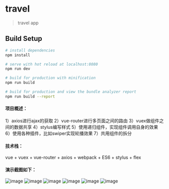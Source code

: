 # travel

> travel app

## Build Setup

``` bash
# install dependencies
npm install

# serve with hot reload at localhost:8080
npm run dev

# build for production with minification
npm run build

# build for production and view the bundle analyzer report
npm run build --report
```
#### 项目概述：
1）axios进行ajax的获取
2）vue-router进行多页面之间的路由
3）vuex做组件之间的数据共享
4）stylus编写样式
5）使用递归组件，实现组件调用自身的效果
6）使用各种插件，比如swiper实现轮播效果
7）共用组件的拆分

#### 技术栈：
vue + vuex + vue-router + axios + webpack + ES6 + stylus + flex <br/>

#### 演示截图如下：

![image](https://github.com/snowyG0924/Travel-vue/blob/master/demoPictures/01.jpg)
![image](https://github.com/snowyG0924/Travel-vue/blob/master/demoPictures/02.jpg)
![image](https://github.com/snowyG0924/Travel-vue/blob/master/demoPictures/03.jpg)
![image](https://github.com/snowyG0924/Travel-vue/blob/master/demoPictures/04.jpg)
![image](https://github.com/snowyG0924/Travel-vue/blob/master/demoPictures/05.jpg)
![image](https://github.com/snowyG0924/Travel-vue/blob/master/demoPictures/06.jpg)
